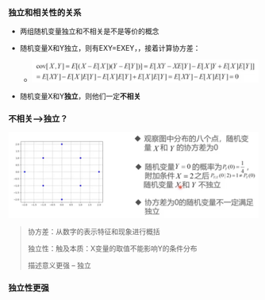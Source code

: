 ### 独立和相关性的关系

* 两组随机变量独立和不相关是不是等价的概念
* 随机变量X和Y独立，则有EXY=EXEY，，接着计算协方差：
  * ![image-20230404141717255](%E9%9A%8F%E6%9C%BA%E5%8F%98%E9%87%8F%E7%8B%AC%E7%AB%8B%E4%B8%8E%E7%9B%B8%E5%85%B3%E7%9A%84%E6%A6%82%E5%BF%B5%E8%BE%A8%E6%9E%90.assets/image-20230404141717255.png)

* 随机变量X和Y**独立**，则他们一定**不相关**

### 不相关–>独立？

![image-20230404142257246](%E9%9A%8F%E6%9C%BA%E5%8F%98%E9%87%8F%E7%8B%AC%E7%AB%8B%E4%B8%8E%E7%9B%B8%E5%85%B3%E7%9A%84%E6%A6%82%E5%BF%B5%E8%BE%A8%E6%9E%90.assets/image-20230404142257246.png)

> 协方差：从数字的表示特征和现象进行概括
>
> 独立性：触及本质：X变量的取值不能影响Y的条件分布
>
> 描述意义更强 – 独立

### 独立性更强